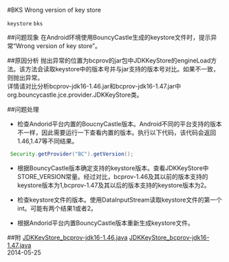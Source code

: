 #BKS Wrong version of key store

`keystore` `bks`

##问题现象
在Android环境使用BouncyCastle生成的keystore文件时，提示异常“Wrong version of key store”。

##原因分析
抛出异常的位置为bcprov的jar包中JDKKeyStore的engineLoad方法。该方法会读取keystore中的版本号并与jar支持的版本号对比。如果不一致，则抛出异常。<br>
详情请对比分析bcprov-jdk16-1.46.jar和bcprov-jdk16-1.47.jar中org.bouncycastle.jce.provider.JDKKeyStore类。

##问题处理
* 检查Andorid平台内置的BoucnyCastle版本。Android不同的平台支持的版本不一样，因此需要运行一下查看内置的版本。执行以下代码，该代码会返回1.46,1.47等不同结果。
``` java 
 Security.getProvider("BC").getVersion();
```
* 根据BouncyCastle版本确定支持的keystore版本。查看JDKKeyStore中STORE_VERSION常量。经过对比，bcprov-1.46及其以前的版本支持的keystore版本为1,bcprov-1.47及其以后的版本支持的keystore版本为2。

* 检查keystore文件的版本。使用DataInputStream读取keystore文件的第一个int。可能有两个结果1或者2。

* 根据Andorid平台内置BouncyCastle版本重新生成keystore文件。

##附
[JDKKeyStore_bcprov-jdk16-1.46.java](https://github.com/duanjfeng/trickle/blob/master/attaches/JDKKeyStore_bcprov-jdk16-1.46.java)
[JDKKeyStore_bcprov-jdk16-1.47.java](https://github.com/duanjfeng/trickle/blob/master/attaches/JDKKeyStore_bcprov-jdk16-1.47.java)
<br>2014-05-25
